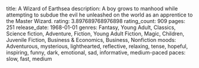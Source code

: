 title: A Wizard of Earthsea
description: A boy grows to manhood while attempting to subdue the evil he unleashed on the world as an apprentice to the Master Wizard.
rating: 3.897689768976898
rating_count: 909
pages: 251
release_date: 1968-01-01
genres: Fantasy, Young Adult, Classics, Science fiction, Adventure, Fiction, Young Adult Fiction, Magic, Children, Juvenile Fiction, Business & Economics, Business, Nonfiction
moods: Adventurous, mysterious, lighthearted, reflective, relaxing, tense, hopeful, inspiring, funny, dark, emotional, sad, informative, medium-paced
paces: slow, fast, medium